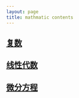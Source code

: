 ```yaml
---
layout: page
title: mathmatic contents
---
```


## [复数](page/complex)

## [线性代数](page/linear_algebra)

## [微分方程](page/differential_equation)